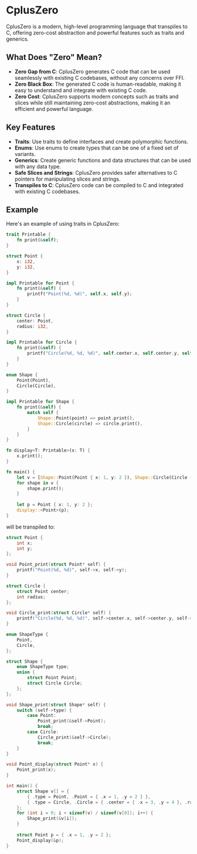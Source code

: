 # CplusZero

CplusZero is a modern, high-level programming language that transpiles to C, offering zero-cost abstraction and powerful features such as traits and generics.

## What Does "Zero" Mean?

- **Zero Gap from C**: CplusZero generates C code that can be used seamlessly with existing C codebases, without any concerns over FFI.
- **Zero Black Box**: The generated C code is human-readable, making it easy to understand and integrate with existing C code.
- **Zero Cost**: CplusZero supports modern concepts such as traits and slices while still maintaining zero-cost abstractions, making it an efficient and powerful language.

## Key Features

- **Traits**: Use traits to define interfaces and create polymorphic functions.
- **Enums**: Use enums to create types that can be one of a fixed set of variants.
- **Generics**: Create generic functions and data structures that can be used with any data type.
- **Safe Slices and Strings**: CplusZero provides safer alternatives to C pointers for manipulating slices and strings.
- **Transpiles to C**: CplusZero code can be compiled to C and integrated with existing C codebases.

## Example

Here's an example of using traits in CplusZero:

```rust
trait Printable {
    fn print(&self);
}

struct Point {
    x: i32,
    y: i32,
}

impl Printable for Point {
    fn print(&self) {
        printf("Point(%d, %d)", self.x, self.y);
    }
}

struct Circle {
    center: Point,
    radius: i32,
}

impl Printable for Circle {
    fn print(&self) {
        printf("Circle(%d, %d, %d)", self.center.x, self.center.y, self.radius);
    }
}

enum Shape {
    Point(Point),
    Circle(Circle),
}

impl Printable for Shape {
    fn print(&self) {
        match self {
            Shape::Point(point) => point.print(),
            Shape::Circle(circle) => circle.print(),
        }
    }
}

fn display<T: Printable>(x: T) {
    x.print();
}

fn main() {
    let v = [Shape::Point(Point { x: 1, y: 2 }), Shape::Circle(Circle { center: Point { x: 3, y: 4 }, radius: 5 })];
    for shape in v {
        shape.print();
    }
    
    let p = Point { x: 1, y: 2 };
    display::<Point>(p);
}

```

will be transpiled to:

```c
struct Point {
    int x;
    int y;
};

void Point_print(struct Point* self) {
    printf("Point(%d, %d)", self->x, self->y);
}

struct Circle {
    struct Point center;
    int radius;
};

void Circle_print(struct Circle* self) {
    printf("Circle(%d, %d, %d)", self->center.x, self->center.y, self->radius);
}

enum ShapeType {
    Point,
    Circle,
};

struct Shape {
    enum ShapeType type;
    union {
        struct Point Point;
        struct Circle Circle;
    };
};

void Shape_print(struct Shape* self) {
    switch (self->type) {
        case Point:
            Point_print(&self->Point);
            break;
        case Circle:
            Circle_print(&self->Circle);
            break;
    }
}

void Point_display(struct Point* x) {
    Point_print(x);
}

int main() {
    struct Shape v[] = {
        { .type = Point, .Point = { .x = 1, .y = 2 } },
        { .type = Circle, .Circle = { .center = { .x = 3, .y = 4 }, .radius = 5 } },
    };
    for (int i = 0; i < sizeof(v) / sizeof(v[0]); i++) {
        Shape_print(&v[i]);
    }
    
    struct Point p = { .x = 1, .y = 2 };
    Point_display(&p);
}
```
